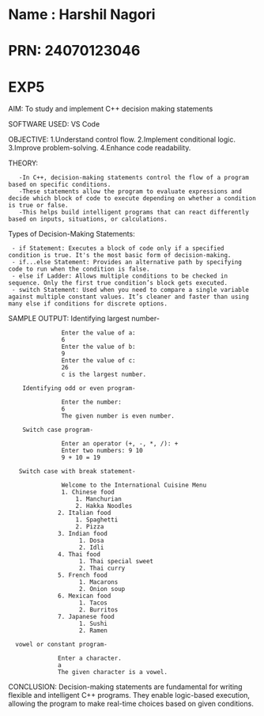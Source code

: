 # Name : Harshil Nagori
# PRN: 24070123046

# EXP5
AIM:
To study and implement C++ decision making statements

SOFTWARE USED:
VS Code


OBJECTIVE:
            1.Understand control flow.
            2.Implement conditional logic.
            3.Improve problem-solving.
            4.Enhance code readability.


THEORY:

       -In C++, decision-making statements control the flow of a program based on specific conditions. 
       -These statements allow the program to evaluate expressions and decide which block of code to execute depending on whether a condition is true or false. 
       -This helps build intelligent programs that can react differently based on inputs, situations, or calculations.

       
Types of Decision-Making Statements:
            

     - if Statement: Executes a block of code only if a specified condition is true. It's the most basic form of decision-making.
     - if...else Statement: Provides an alternative path by specifying code to run when the condition is false.
     - else if Ladder: Allows multiple conditions to be checked in sequence. Only the first true condition’s block gets executed.
     - switch Statement: Used when you need to compare a single variable against multiple constant values. It’s cleaner and faster than using many else if conditions for discrete options.


SAMPLE OUTPUT:
        Identifying largest number-
        
                   Enter the value of a:
                   6
                   Enter the value of b:
                   9
                   Enter the value of c:
                   26
                   c is the largest number.
                   
        Identifying odd or even program-
        
                   Enter the number:
                   6
                   The given number is even number.

        Switch case program-

                   Enter an operator (+, -, *, /): +
                   Enter two numbers: 9 10
                   9 + 10 = 19 

       Switch case with break statement-
             
                   Welcome to the International Cuisine Menu 
                   1. Chinese food
                       1. Manchurian
                       2. Hakka Noodles
                  2. Italian food
                       1. Spaghetti
                       2. Pizza
                  3. Indian food
                        1. Dosa
                        2. Idli
                  4. Thai food
                        1. Thai special sweet
                        2. Thai curry
                  5. French food
                        1. Macarons
                        2. Onion soup
                  6. Mexican food
                        1. Tacos
                        2. Burritos
                  7. Japanese food
                        1. Sushi
                        2. Ramen

      vowel or constant program-

                  Enter a character.
                  a
                  The given character is a vowel.
                  
                        
CONCLUSION:
Decision-making statements are fundamental for writing flexible and intelligent C++ programs. They enable logic-based execution, allowing the program to make real-time choices based on given conditions.
